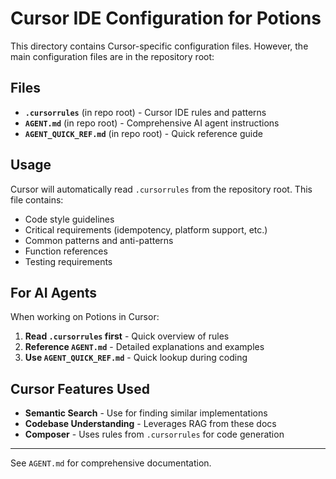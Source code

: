 # Cursor IDE Configuration for Potions

This directory contains Cursor-specific configuration files. However, the main configuration files are in the repository root:

## Files

- **`.cursorrules`** (in repo root) - Cursor IDE rules and patterns
- **`AGENT.md`** (in repo root) - Comprehensive AI agent instructions
- **`AGENT_QUICK_REF.md`** (in repo root) - Quick reference guide

## Usage

Cursor will automatically read `.cursorrules` from the repository root. This file contains:
- Code style guidelines
- Critical requirements (idempotency, platform support, etc.)
- Common patterns and anti-patterns
- Function references
- Testing requirements

## For AI Agents

When working on Potions in Cursor:

1. **Read `.cursorrules` first** - Quick overview of rules
2. **Reference `AGENT.md`** - Detailed explanations and examples
3. **Use `AGENT_QUICK_REF.md`** - Quick lookup during coding

## Cursor Features Used

- **Semantic Search** - Use for finding similar implementations
- **Codebase Understanding** - Leverages RAG from these docs
- **Composer** - Uses rules from `.cursorrules` for code generation

---

See `AGENT.md` for comprehensive documentation.
